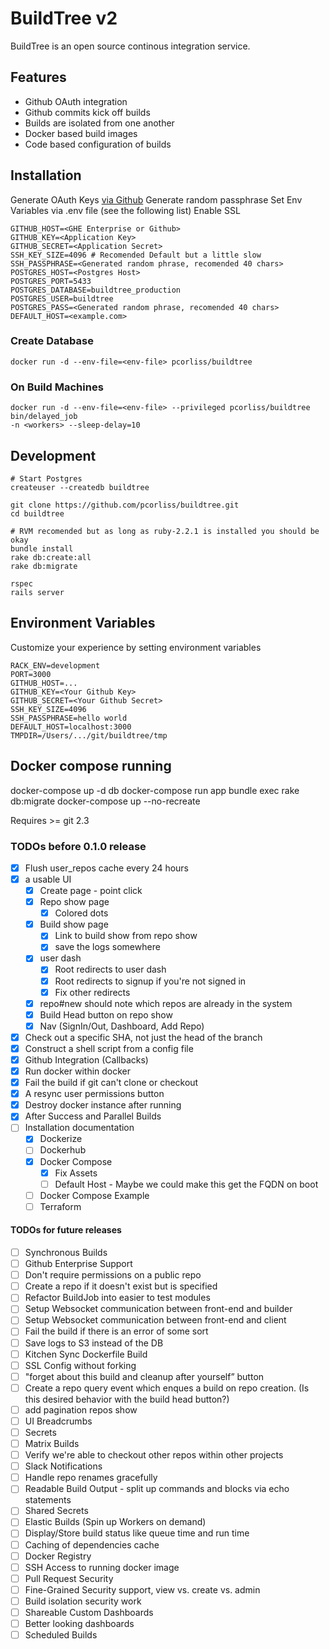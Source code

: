 # BuildTree v2

BuildTree is an open source continous integration service.

## Features

* Github OAuth integration
* Github commits kick off builds
* Builds are isolated from one another
* Docker based build images
* Code based configuration of builds

## Installation

Generate OAuth Keys [via Github](https://github.com/settings/applications/new)
Generate random passphrase
Set Env Variables via .env file (see the following list)
Enable SSL

```
GITHUB_HOST=<GHE Enterprise or Github>
GITHUB_KEY=<Application Key>
GITHUB_SECRET=<Application Secret>
SSH_KEY_SIZE=4096 # Recomended Default but a little slow
SSH_PASSPHRASE=<Generated random phrase, recomended 40 chars>
POSTGRES_HOST=<Postgres Host>
POSTGRES_PORT=5433
POSTGRES_DATABASE=buildtree_production
POSTGRES_USER=buildtree
POSTGRES_PASS=<Generated random phrase, recomended 40 chars>
DEFAULT_HOST=<example.com>
```

### Create Database

```
docker run -d --env-file=<env-file> pcorliss/buildtree
```

### On Build Machines

```
docker run -d --env-file=<env-file> --privileged pcorliss/buildtree bin/delayed_job
-n <workers> --sleep-delay=10
```

## Development

```
# Start Postgres
createuser --createdb buildtree

git clone https://github.com/pcorliss/buildtree.git
cd buildtree

# RVM recomended but as long as ruby-2.2.1 is installed you should be okay
bundle install
rake db:create:all
rake db:migrate

rspec
rails server
```

## Environment Variables

Customize your experience by setting environment variables

```
RACK_ENV=development
PORT=3000
GITHUB_HOST=...
GITHUB_KEY=<Your Github Key>
GITHUB_SECRET=<Your Github Secret>
SSH_KEY_SIZE=4096
SSH_PASSPHRASE=hello world
DEFAULT_HOST=localhost:3000
TMPDIR=/Users/.../git/buildtree/tmp
```

## Docker compose running

docker-compose up -d db
docker-compose run app bundle exec rake db:migrate
docker-compose up --no-recreate

Requires >= git 2.3

### TODOs before 0.1.0 release
- [x] Flush user_repos cache every 24 hours
- [x] a usable UI
  - [x] Create page - point click
  - [x] Repo show page
    - [x] Colored dots
  - [x] Build show page
    - [x] Link to build show from repo show
    - [x] save the logs somewhere
  - [x] user dash
    - [x] Root redirects to user dash
    - [x] Root redirects to signup if you're not signed in
    - [x] Fix other redirects
  - [x] repo#new should note which repos are already in the system
  - [x] Build Head button on repo show
  - [x] Nav (SignIn/Out, Dashboard, Add Repo)
- [x] Check out a specific SHA, not just the head of the branch
- [x] Construct a shell script from a config file
- [x] Github Integration (Callbacks)
- [x] Run docker within docker
- [x] Fail the build if git can't clone or checkout
- [x] A resync user permissions button
- [x] Destroy docker instance after running
- [x] After Success and Parallel Builds
- [ ] Installation documentation
  - [x] Dockerize
  - [ ] Dockerhub
  - [x] Docker Compose
    - [x] Fix Assets
    - [ ] Default Host - Maybe we could make this get the FQDN on boot
  - [ ] Docker Compose Example
  - [ ] Terraform

#### TODOs for future releases
- [ ] Synchronous Builds
- [ ] Github Enterprise Support
- [ ] Don't require permissions on a public repo
- [ ] Create a repo if it doesn't exist but is specified
- [ ] Refactor BuildJob into easier to test modules
- [ ] Setup Websocket communication between front-end and builder
- [ ] Setup Websocket communication between front-end and client
- [ ] Fail the build if there is an error of some sort
- [ ] Save logs to S3 instead of the DB
- [ ] Kitchen Sync Dockerfile Build
- [ ] SSL Config without forking
- [ ] "forget about this build and cleanup after yourself” button
- [ ] Create a repo query event which enques a build on repo creation. (Is this desired behavior with the build head button?)
- [ ] add pagination repos show
- [ ] UI Breadcrumbs
- [ ] Secrets
- [ ] Matrix Builds
- [ ] Verify we're able to checkout other repos within other projects
- [ ] Slack Notifications
- [ ] Handle repo renames gracefully
- [ ] Readable Build Output - split up commands and blocks via echo
  statements
- [ ] Shared Secrets
- [ ] Elastic Builds (Spin up Workers on demand)
- [ ] Display/Store build status like queue time and run time
- [ ] Caching of dependencies cache
- [ ] Docker Registry
- [ ] SSH Access to running docker image
- [ ] Pull Request Security
- [ ] Fine-Grained Security support, view vs. create vs. admin
- [ ] Build isolation security work
- [ ] Shareable Custom Dashboards
- [ ] Better looking dashboards
- [ ] Scheduled Builds
